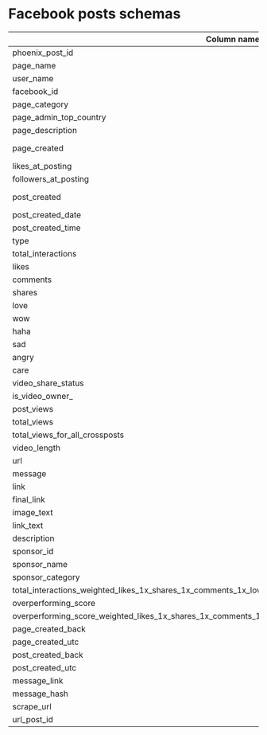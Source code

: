 # Facebook posts schemas
| Column name                                                                                                | dtype               |
|------------------------------------------------------------------------------------------------------------|---------------------|
| phoenix_post_id                                                                                            | object              |
| page_name                                                                                                  | object              |
| user_name                                                                                                  | object              |
| facebook_id                                                                                                | int64               |
| page_category                                                                                              | object              |
| page_admin_top_country                                                                                     | object              |
| page_description                                                                                           | object              |
| page_created                                                                                               | datetime64[ns, UTC] |
| likes_at_posting                                                                                           | int64               |
| followers_at_posting                                                                                       | int64               |
| post_created                                                                                               | datetime64[ns, UTC] |
| post_created_date                                                                                          | object              |
| post_created_time                                                                                          | object              |
| type                                                                                                       | object              |
| total_interactions                                                                                         | int64               |
| likes                                                                                                      | int64               |
| comments                                                                                                   | int64               |
| shares                                                                                                     | int64               |
| love                                                                                                       | int64               |
| wow                                                                                                        | int64               |
| haha                                                                                                       | int64               |
| sad                                                                                                        | int64               |
| angry                                                                                                      | int64               |
| care                                                                                                       | int64               |
| video_share_status                                                                                         | object              |
| is_video_owner_                                                                                            | object              |
| post_views                                                                                                 | int64               |
| total_views                                                                                                | int64               |
| total_views_for_all_crossposts                                                                             | int64               |
| video_length                                                                                               | object              |
| url                                                                                                        | object              |
| message                                                                                                    | object              |
| link                                                                                                       | object              |
| final_link                                                                                                 | object              |
| image_text                                                                                                 | object              |
| link_text                                                                                                  | object              |
| description                                                                                                | object              |
| sponsor_id                                                                                                 | float64             |
| sponsor_name                                                                                               | float64             |
| sponsor_category                                                                                           | float64             |
| total_interactions_weighted_likes_1x_shares_1x_comments_1x_love_1x_wow_1x_haha_1x_sad_1x_angry_1x_care_1x_ | object              |
| overperforming_score                                                                                       | float64             |
| overperforming_score_weighted_likes_1x_shares_1x_comments_1x_love_1x_wow_1x_haha_1x_sad_1x_angry_1x_       | float64             |
| page_created_back                                                                                          | object              |
| page_created_utc                                                                                           | object              |
| post_created_back                                                                                          | object              |
| post_created_utc                                                                                           | object              |
| message_link                                                                                               | object              |
| message_hash                                                                                               | object              |
| scrape_url                                                                                                 | object              |
| url_post_id                                                                                                | object              |
